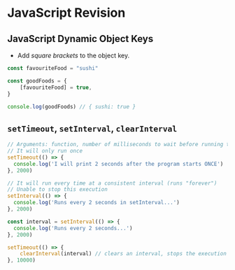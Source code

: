 # JavaScript Revision

## JavaScript Dynamic Object Keys

- Add *square brackets* to the object key.

```js
const favouriteFood = "sushi"

const goodFoods = {
    [favouriteFood] = true,
}

console.log(goodFoods) // { sushi: true }
```

## `setTimeout`, `setInterval`, `clearInterval`

```js
// Arguments: function, number of milliseconds to wait before running the function.
// It will only run once
setTimeout(() => {
  console.log('I will print 2 seconds after the program starts ONCE')
}, 2000)

// It will run every time at a consistent interval (runs "forever")
// Unable to stop this execution
setInterval(() => {
  console.log('Runs every 2 seconds in setInterval...')
}, 2000)

const interval = setInterval(() => {
  console.log('Runs every 2 seconds...')
}, 2000)

setTimeout(() => {
    clearInterval(interval) // clears an interval, stops the execution of the interval
}, 10000)
```
